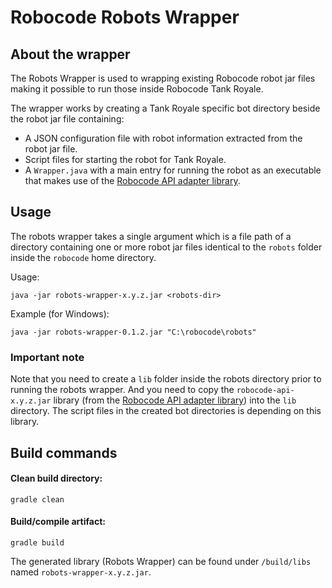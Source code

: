 # Robocode Robots Wrapper

## About the wrapper

The Robots Wrapper is used to wrapping existing Robocode robot jar files making it possible to run those inside Robocode
Tank Royale.

The wrapper works by creating a Tank Royale specific bot directory beside the robot jar file containing:

- A JSON configuration file with robot information extracted from the robot jar file.
- Script files for starting the robot for Tank Royale.
- A `Wrapper.java` with a main entry for running the robot as an executable that makes use of
  the [Robocode API adapter library].

## Usage

The robots wrapper takes a single argument which is a file path of a directory containing one or more robot jar files
identical to the `robots` folder inside the `robocode` home directory.

Usage:

```
java -jar robots-wrapper-x.y.z.jar <robots-dir>
```

Example (for Windows):

```
java -jar robots-wrapper-0.1.2.jar "C:\robocode\robots"
```

### Important note

Note that you need to create a `lib` folder inside the robots directory prior to running the robots wrapper.
And you need to copy the `robocode-api-x.y.z.jar` library (from the [Robocode API adapter library]) into the `lib`
directory. The script files in the created bot directories is depending on this library.

## Build commands

#### Clean build directory:

```shell
gradle clean
```

#### Build/compile artifact:

```shell
gradle build
```

The generated library (Robots Wrapper) can be found under `/build/libs` named `robots-wrapper-x.y.z.jar`.


[Robocode API adapter library]: ../robocode-api "Robocode API adapter library for Tank Royale"